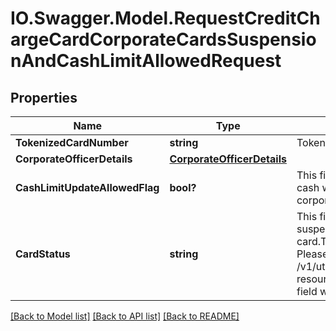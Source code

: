 # IO.Swagger.Model.RequestCreditChargeCardCorporateCardsSuspensionAndCashLimitAllowedRequest
## Properties

Name | Type | Description | Notes
------------ | ------------- | ------------- | -------------
**TokenizedCardNumber** | **string** | Tokenized card number | 
**CorporateOfficerDetails** | [**CorporateOfficerDetails**](CorporateOfficerDetails.md) |  | [optional] 
**CashLimitUpdateAllowedFlag** | **bool?** | This field is used to indicate whether cash withdrawal is allowed for the corporate card | [optional] 
**CardStatus** | **string** | This field is used to indicate whether to  suspend or unsuspend the corporate card.This is a reference data field. Please use /v1/utilities/referenceData/{cardStatus} resource to get possible values of this field with descriptions | [optional] 

[[Back to Model list]](../README.md#documentation-for-models) [[Back to API list]](../README.md#documentation-for-api-endpoints) [[Back to README]](../README.md)

